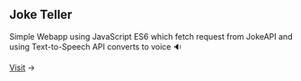 ## Joke Teller

Simple Webapp using JavaScript ES6 which fetch request from JokeAPI and using Text-to-Speech API converts to voice 🔉

[Visit](https://prathameshbelurkar.github.io/Joke-Teller/) &rarr;
